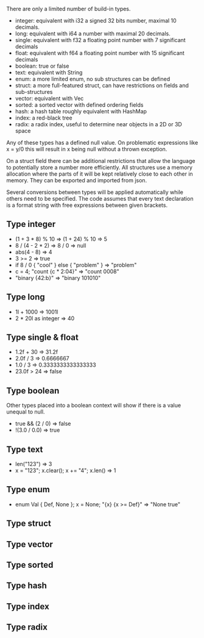 There are only a limited number of build-in types.
- integer: equivalent with i32 a signed 32 bits number, maximal 10 decimals.
- long: equivalent with i64 a number with maximal 20 decimals.
- single: equivalent with f32 a floating point number with 7 significant decimals
- float: equivalent with f64 a floating point number with 15 significant decimals
- boolean: true or false
- text: equivalent with String
- enum: a more limited enum, no sub structures can be defined
- struct: a more full-featured struct, can have restrictions on fields and sub-structures
- vector: equivalent with Vec
- sorted: a sorted vector with defined ordering fields
- hash: a hash table roughly equivalent with HashMap
- index: a red-black tree
- radix: a radix index, useful to determine near objects in a 2D or 3D space

Any of these types has a defined null value. On problematic expressions like x = y/0 this will result in x being null without a thrown exception.

On a struct field there can be additional restrictions that allow the language to potentially store a number more efficiently. All structures use a memory allocation where the parts of it will be kept relatively close to each other in memory. They can be exported and imported from json.

Several conversions between types will be applied automatically while others need to be specified. The code assumes that every text declaration is a format string with free expressions between given brackets.

## Type integer
- (1 + 3 * 8) % 10   =>   (1 + 24) % 10   =>   5
- 8 / (4 - 2 * 2)   =>   8 / 0   =>   null
- abs(4 - 8)   =>   4
- 3 >= 2   =>   true
- if 8 / 0 { "cool" } else { "problem" }   =>   "problem"
- c = 4; "count {c * 2:04}"   =>   "count 0008"
- "binary {42:b}"   =>   "binary 101010"

## Type long
- 1l + 1000   =>   1001l
- 2 * 20l as integer   =>   40

## Type single & float
- 1.2f + 30   =>   31.2f
- 2.0f / 3   =>   0.6666667
- 1.0 / 3   =>   0.3333333333333333
- 23.0f > 24   =>   false

## Type boolean
Other types placed into a boolean context will show if there is a value unequal to null.
- true && (2 / 0)   =>   false
- !(3.0 / 0.0)   =>   true

## Type text
- len("123")   =>   3
- x = "123"; x.clear(); x += "4"; x.len()   =>   1

## Type enum
- enum Val { Def, None }; x = None; "{x} {x >= Def}"   =>   "None true"

## Type struct

## Type vector

## Type sorted

## Type hash

## Type index

## Type radix
